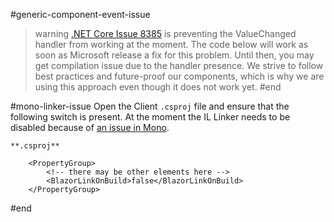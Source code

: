 #generic-component-event-issue
>warning [.NET Core Issue 8385](https://github.com/aspnet/AspNetCore/issues/8385) is preventing the ValueChanged handler from working at the moment. The code below will work as soon as Microsoft release a fix for this problem. Until then, you may get compilation issue due to the handler presence. We strive to follow best practices and future-proof our components, which is why we are using this approach even though it does not work yet.
#end


#mono-linker-issue
Open the Client `.csproj` file and ensure that the following switch is present. At the moment the IL Linker needs to be disabled because of [an issue in Mono](https://github.com/mono/mono/issues/12917).

    **.csproj**
    
        <PropertyGroup>
            <!-- there may be other elements here -->
            <BlazorLinkOnBuild>false</BlazorLinkOnBuild>
        </PropertyGroup>
#end